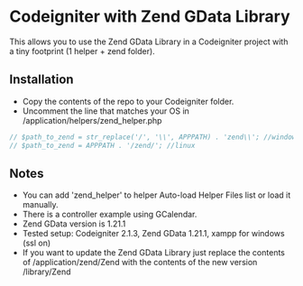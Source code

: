 Codeigniter with Zend GData Library
===================================
This allows you to use the Zend GData Library in a Codeigniter project with a tiny footprint (1 helper + zend folder).

Installation
------------
- Copy the contents of the repo to your Codeigniter folder.
- Uncomment the line that matches your OS in /application/helpers/zend_helper.php

```php
// $path_to_zend = str_replace('/', '\\', APPPATH) . 'zend\\'; //windows
// $path_to_zend = APPPATH . '/zend/'; //linux
```

Notes
-----
- You can add 'zend_helper' to helper Auto-load Helper Files list or load it manually.
- There is a controller example using GCalendar.
- Zend GData version is 1.21.1
- Tested setup: Codeigniter 2.1.3, Zend GData 1.21.1, xampp for windows (ssl on)
- If you want to update the Zend GData Library just replace the contents of /application/zend/Zend with the contents of the new version /library/Zend